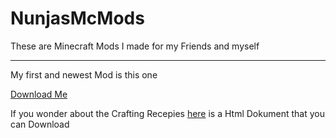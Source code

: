 # NunjasMcMods
These are Minecraft Mods I made for my Friends and myself
***

My first and newest Mod is this one

[Download Me](https://github.com/NunjaUwU/NunjasMcMods/releases/tag/Modver3.0/nunjanfrends-1.19.2-3.0.jar)

If you wonder about the Crafting Recepies [here](https://github.com/NunjaUwU/NunjasMcMods/blob/main/Recepies/recepies.html) is a Html Dokument that you can Download
